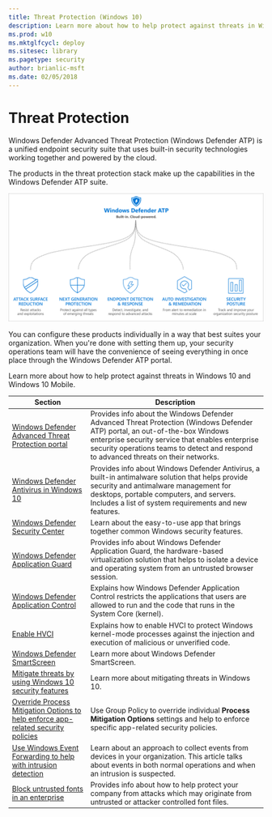 ```yaml
---
title: Threat Protection (Windows 10)
description: Learn more about how to help protect against threats in Windows 10 and Windows 10 Mobile.
ms.prod: w10
ms.mktglfcycl: deploy
ms.sitesec: library
ms.pagetype: security
author: brianlic-msft
ms.date: 02/05/2018
---
```


# Threat Protection
Windows Defender Advanced Threat Protection (Windows Defender ATP) is a unified endpoint security suite that uses built-in security technologies working together and powered by the cloud. 

The products in the threat protection stack make up the capabilities in the Windows Defender ATP suite.

![Windows Defender ATP service components](windows-defender-atp/images/WDATP-components.png)

You can configure these products individually in a way that best suites your organization. When you're done with setting them up, your security operations team will have the convenience of seeing everything in once place through the Windows Defender ATP portal. 


Learn more about how to help protect against threats in Windows 10 and Windows 10 Mobile.

| Section | Description |
|-|-|
|[Windows Defender Advanced Threat Protection portal](windows-defender-atp/windows-defender-advanced-threat-protection.md)|Provides info about the Windows Defender Advanced Threat Protection (Windows Defender ATP) portal, an out-of-the-box Windows enterprise security service that enables enterprise security operations teams to detect and respond to advanced threats on their networks.|
|[Windows Defender Antivirus in Windows 10](windows-defender-antivirus/windows-defender-antivirus-in-windows-10.md)|Provides info about Windows Defender Antivirus, a built-in antimalware solution that helps provide security and antimalware management for desktops, portable computers, and servers. Includes a list of system requirements and new features.|
|[Windows Defender Security Center](windows-defender-security-center/windows-defender-security-center.md)|Learn about the easy-to-use app that brings together common Windows security features.|
|[Windows Defender Application Guard](windows-defender-application-guard/wd-app-guard-overview.md)|Provides info about Windows Defender Application Guard, the hardware-based virtualization solution that helps to isolate a device and operating system from an untrusted browser session.|
|[Windows Defender Application Control](windows-defender-application-control/windows-defender-application-control.md)|Explains how Windows Defender Application Control restricts the applications that users are allowed to run and the code that runs in the System Core (kernel).|
|[Enable HVCI](windows-defender-exploit-guard/enable-virtualization-based-protection-of-code-integrity.md)|Explains how to enable HVCI to protect Windows kernel-mode processes against the injection and execution of malicious or unverified code.|
|[Windows Defender Smart​Screen](windows-defender-smartscreen/windows-defender-smartscreen-overview.md) |Learn more about Windows Defender SmartScreen.|
|[Mitigate threats by using Windows 10 security features](overview-of-threat-mitigations-in-windows-10.md) |Learn more about mitigating threats in Windows 10.|
|[Override Process Mitigation Options to help enforce app-related security policies](override-mitigation-options-for-app-related-security-policies.md) |Use Group Policy to override individual **Process Mitigation Options** settings and help to enforce specific app-related security policies.|
|[Use Windows Event Forwarding to help with intrusion detection](use-windows-event-forwarding-to-assist-in-intrusion-detection.md) |Learn about an approach to collect events from devices in your organization. This article talks about events in both normal operations and when an intrusion is suspected. |
|[Block untrusted fonts in an enterprise](block-untrusted-fonts-in-enterprise.md) |Provides info about how to help protect your company from attacks which may originate from untrusted or attacker controlled font files. |
